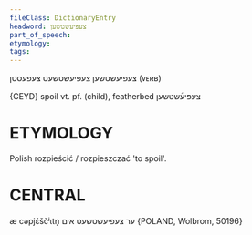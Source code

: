 ```yaml
---
fileClass: DictionaryEntry
headword: צעפּיעשטשען
part_of_speech: 
etymology: 
tags: 
---
```

צעפּיעשטשען
צעפּיעשטשעט
צעפּעסטן
(ᴠᴇʀʙ)

{CEYD}
spoil	vt. pf. (child), featherbed צעפּיע֜שטשען

ETYMOLOGY
===========
Polish rozpieścić / rozpieszczać 'to spoil'.

CENTRAL
========

æ cəpjɛ́ščʲɩtn̩ ער צעפּיעשטשעט אים  {POLAND, Wolbrom, 50196}
